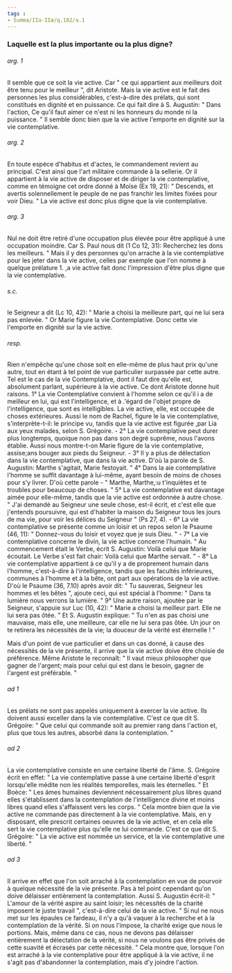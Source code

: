 ```yaml
---
tags : 
- Summa/IIa-IIæ/q.182/a.1
---
```


### Laquelle est la plus importante ou la plus digne?

###### arg. 1
Il semble que ce soit la vie active. Car " ce qui appartient aux meilleurs doit être tenu pour le meilleur ", dit Aristote. Mais la vie active est le fait des personnes les plus considérables, c'est-à-dire des prélats, qui sont constitués en dignité et en puissance. Ce qui fait dire à S. Augustin: " Dans l'action, Ce qu'il faut aimer ce n'est ni les honneurs du monde ni la puissance. " Il semble donc bien que la vie active l'emporte en dignité sur la vie contemplative. 

###### arg. 2
En toute espèce d'habitus et d'actes, le commandement revient au principal. C'est ainsi que l'art militaire commande à la sellerie. Or il appartient à la vie active de disposer et de diriger la vie contemplative, comme en témoigne cet ordre donné à Moïse (Ex 19, 21): " Descends, et avertis solennellement le peuple de ne pas franchir les limites fixées pour voir Dieu. " La vie active est donc plus digne que la vie contemplative. 

###### arg. 3
Nul ne doit être retiré d'une occupation plus élevée pour être appliqué à une occupation moindre. Car S. Paul nous dit (1 Co 12, 31): Recherchez les dons les meilleurs. " Mais il y des personnes qu'on arrache à la vie contemplative pour les jeter dans la vie active, celles par exemple que l'on nomme à quelque prélature 1. ,a vie active fait donc l'impression d'être plus digne que la vie contemplative. 

###### s.c.
le Seigneur a dit (Lc 10, 42): " Marie a choisi la meilleure part, qui ne lui sera pas enlevée. " Or Marie figure la vie Contemplative. Donc cette vie l'emporte en dignité sur la vie active. 

###### resp.
Rien n'empêche qu'une chose soit en elle-même de plus haut prix qu'une autre, tout en étant à tel point de vue particulier surpassée par cette autre. Tel est le cas de la vie Contemplative, dont il faut dire qu'elle est, absolument parlant, supérieure à la vie active. Ce dont Aristote donne huit raisons. 1° La vie Contemplative convient à l'homme selon ce qu'il i a de meilleur en lui, qui est l'intelligence, et à .'égard de l'objet propre de l'intelligence, que sont es intelligibles. La vie active, elle, est occupée de choses extérieures. Aussi le nom de Rachel, figure le la vie contemplative, s'interprète-t-il: le principe vu, tandis que la vie active est figurée ,par Lia aux yeux malades, selon S. Grégoire. - 2° La vie contemplative peut durer plus longtemps, quoique non pas dans son degré suprême, nous l'avons établie. Aussi nous montre-t-on Marie figure de la vie contemplative, assise;ans bouger aux pieds du Seigneur. - 3° Il y a plus de délectation dans la vie contemplative, que dans la vie active. D'où la parole de S. Augustin: Marthe s'agitait, Marie festoyait. " 4° Dans la aie contemplative l'homme se suffit davantage à lui-même, ayant besoin de moins de choses pour s’y livrer. D'où cette parole - " Marthe, Marthe,:u t'inquiètes et te troubles pour beaucoup de choses. " 5° La vie contemplative est davantage aimée pour elle-même, tandis que la vie active est ordonnée à autre chose. " J'ai demandé au Seigneur une seule chose, est-il écrit, et c'est elle que j'entends poursuivre, qui est d'habiter la maison du Seigneur tous les jours de ma vie, pour voir les délices du Seigneur " (Ps 27, 4). - 6° La vie contemplative se présente comme un loisir et un repos selon le Psaume (46, 11): " Donnez-vous du loisir et voyez que je suis Dieu. " - 7° La vie contemplative concerne le divin, la vie active concerne l'humain. " Au commencement était le Verbe, écrit S. Augustin: Voilà celui que Marie écoutait. Le Verbe s'est fait chair: Voilà celui que Marthe servait. " - 8° La vie contemplative appartient à ce qu'il y a de proprement humain dans l'homme, c'est-à-dire à l'intelligence, tandis que les facultés inférieures, communes à l'homme et à la bête, ont part aux opérations de la vie active. D'où le Psaume (36, 7.10) après avoir dit: " Tu sauveras, Seigneur les hommes et les bêtes ", ajoute ceci, qui est spécial à l'homme: " Dans ta lumière nous verrons la lumière. " 9° Une autre raison, ajoutée par le Seigneur, s'appuie sur Luc (10, 42): " Marie a choisi la meilleur part. Elle ne lui sera pas ôtée. " Et S. Augustin explique: " Tu n'en as pas choisi une mauvaise, mais elle, une meilleure, car elle ne lui sera pas ôtée. Un jour on te retirera les nécessités de la vie; la douceur de la vérité est éternelle ! " 

Mais d'un point de vue particulier et dans un cas donné, à cause des nécessités de la vie présente, il arrive que la vie active doive être choisie de préférence. Même Aristote le reconnaît: " Il vaut mieux philosopher que gagner de l'argent; mais pour celui qui est dans le besoin, gagner de l'argent est préférable. " 

###### ad 1
Les prélats ne sont pas appelés uniquement à exercer la vie active. Ils doivent aussi exceller dans la vie contemplative. C'est ce que dit S. Grégoire: " Que celui qui commande soit au premier rang dans l'action et, plus que tous les autres, absorbé dans la contemplation. " 

###### ad 2
La vie contemplative consiste en une certaine liberté de l'âme. S. Grégoire écrit en effet: " La vie contemplative passe à une certaine liberté d'esprit lorsqu'elle médite non les réalités temporelles, mais les éternelles. " Et Boèce: " Les âmes humaines deviennent nécessairement plus libres quand elles s'établissent dans la contemplation de l'intelligence divine et moins libres quand elles s'affaissent vers les corps. " Cela montre bien que la vie active ne commande pas directement à la vie contemplative. Mais, en y disposant, elle prescrit certaines oeuvres de la vie active, et en cela elle sert la vie contemplative plus qu'elle ne lui commande. C'est ce que dit S. Grégoire: " La vie active est nommée un service, et la vie contemplative une liberté. " 

###### ad 3
Il arrive en effet que l'on soit arraché à la contemplation en vue de pourvoir à quelque nécessité de la vie présente. Pas à tel point cependant qu'on doive délaisser entièrement la contemplation. Aussi S. Augustin écrit-il: " L'amour de la vérité aspire au saint loisir; les nécessités de la charité imposent le juste travail ", c'est-à-dire celui de la vie active. " Si nul ne nous met sur les épaules ce fardeau, il n'y a qu'à vaquer à la recherche et à la contemplation de la vérité. Si on nous l'impose, la charité exige que nous le portions. Mais, même dans ce cas, nous ne devons pas délaisser entièrement la délectation de la vérité, si nous ne voulons pas être privés de cette suavité et écrasés par cette nécessité. " Cela montre que, lorsque l'on est arraché à la vie contemplative pour être appliqué à la vie active, il ne s'agit pas d'abandonner la contemplation, mais d'y joindre l'action. 

